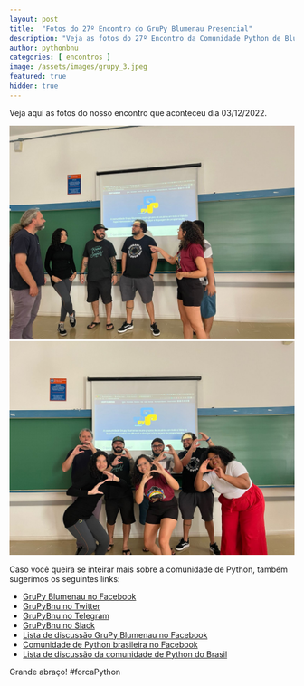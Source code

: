 ```yaml
---
layout: post
title:  "Fotos do 27º Encontro do GruPy Blumenau Presencial"
description: "Veja as fotos do 27º Encontro da Comunidade Python de Blumenau"
author: pythonbnu
categories: [ encontros ]
image: /assets/images/grupy_3.jpeg
featured: true
hidden: true
---
```


Veja aqui as fotos do nosso encontro que aconteceu dia 03/12/2022.

<img src="/assets/images/grupy_1.jpeg" alt="Participantes do 27º Econtro do Grupy"/>

<img src="/assets/images/grupy_4.jpeg" alt="Participantes do 27º Econtro do Grupy"/>


Caso você queira se inteirar mais sobre a comunidade de Python, também sugerimos os seguintes links:

<ul>
    <li><a href="https://www.facebook.com/pythonbnu/">GruPy Blumenau no Facebook</a></li>
    <li><a href="https://twitter.com/pythonbnu">GruPyBnu no Twitter</a></li>
    <li><a href="https://telegram.me/GruPyBnu">GruPyBnu no Telegram</a></li>
    <li><a href="https://hackerspaceblumenau.slack.com/messages/C6U70HXK4">GruPyBnu no Slack</a></li>
    <li><a href="https://www.facebook.com/groups/185266825299444/">Lista de discussão GruPy Blumenau no Facebook</a></li>
    <li><a href="https://www.facebook.com/groups/python.brasil/">Comunidade de Python brasileira no Facebook</a></li>
    <li><a href="https://groups.google.com/forum/#!forum/python-brasil">Lista de discussão da comunidade de Python do Brasil</a></li>
</ul>

Grande abraço!
#forcaPython
